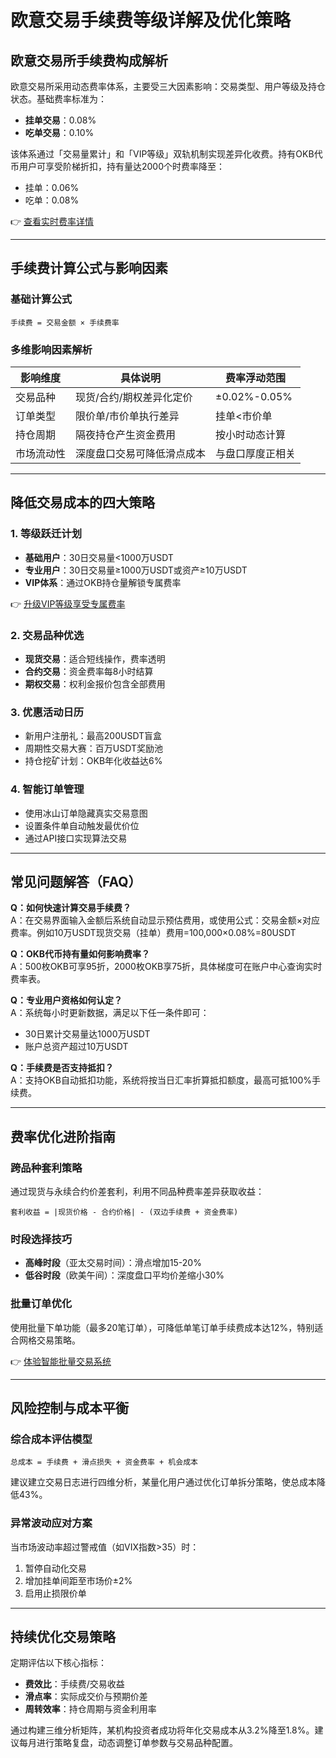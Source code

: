 # 欧意交易手续费等级详解及优化策略

## 欧意交易所手续费构成解析

欧意交易所采用动态费率体系，主要受三大因素影响：交易类型、用户等级及持仓状态。基础费率标准为：
- **挂单交易**：0.08%
- **吃单交易**：0.10%

该体系通过「交易量累计」和「VIP等级」双轨机制实现差异化收费。持有OKB代币用户可享受阶梯折扣，持有量达2000个时费率降至：
- 挂单：0.06%
- 吃单：0.08%

👉 [查看实时费率详情](https://bit.ly/okx_welcome)

---

## 手续费计算公式与影响因素

### 基础计算公式
```text
手续费 = 交易金额 × 手续费率
```

### 多维影响因素解析

| 影响维度       | 具体说明                          | 费率浮动范围     |
|----------------|-----------------------------------|------------------|
| 交易品种       | 现货/合约/期权差异化定价          | ±0.02%-0.05%     |
| 订单类型       | 限价单/市价单执行差异             | 挂单<市价单      |
| 持仓周期       | 隔夜持仓产生资金费用              | 按小时动态计算   |
| 市场流动性     | 深度盘口交易可降低滑点成本        | 与盘口厚度正相关 |

---

## 降低交易成本的四大策略

### 1. 等级跃迁计划
- **基础用户**：30日交易量<1000万USDT
- **专业用户**：30日交易量≥1000万USDT或资产≥10万USDT
- **VIP体系**：通过OKB持仓量解锁专属费率

👉 [升级VIP等级享受专属费率](https://bit.ly/okx_welcome)

### 2. 交易品种优选
- **现货交易**：适合短线操作，费率透明
- **合约交易**：资金费率每8小时结算
- **期权交易**：权利金报价包含全部费用

### 3. 优惠活动日历
- 新用户注册礼：最高200USDT盲盒
- 周期性交易大赛：百万USDT奖励池
- 持仓挖矿计划：OKB年化收益达6%

### 4. 智能订单管理
- 使用冰山订单隐藏真实交易意图
- 设置条件单自动触发最优价位
- 通过API接口实现算法交易

---

## 常见问题解答（FAQ）

**Q：如何快速计算交易手续费？**  
A：在交易界面输入金额后系统自动显示预估费用，或使用公式：交易金额×对应费率。例如10万USDT现货交易（挂单）费用=100,000×0.08%=80USDT

**Q：OKB代币持有量如何影响费率？**  
A：500枚OKB可享95折，2000枚OKB享75折，具体梯度可在账户中心查询实时费率表。

**Q：专业用户资格如何认定？**  
A：系统每小时更新数据，满足以下任一条件即可：  
- 30日累计交易量达1000万USDT  
- 账户总资产超过10万USDT

**Q：手续费是否支持抵扣？**  
A：支持OKB自动抵扣功能，系统将按当日汇率折算抵扣额度，最高可抵100%手续费。

---

## 费率优化进阶指南

### 跨品种套利策略
通过现货与永续合约价差套利，利用不同品种费率差异获取收益：
```text
套利收益 = |现货价格 - 合约价格| - (双边手续费 + 资金费率)
```

### 时段选择技巧
- **高峰时段**（亚太交易时间）：滑点增加15-20%
- **低谷时段**（欧美午间）：深度盘口平均价差缩小30%

### 批量订单优化
使用批量下单功能（最多20笔订单），可降低单笔订单手续费成本达12%，特别适合网格交易策略。

👉 [体验智能批量交易系统](https://bit.ly/okx_welcome)

---

## 风险控制与成本平衡

### 综合成本评估模型
```text
总成本 = 手续费 + 滑点损失 + 资金费率 + 机会成本
```
建议建立交易日志进行四维分析，某量化用户通过优化订单拆分策略，使总成本降低43%。

### 异常波动应对方案
当市场波动率超过警戒值（如VIX指数>35）时：
1. 暂停自动化交易
2. 增加挂单间距至市场价±2%
3. 启用止损限价单

---

## 持续优化交易策略

定期评估以下核心指标：
- **费效比**：手续费/交易收益
- **滑点率**：实际成交价与预期价差
- **周转效率**：持仓周期与资金利用率

通过构建三维分析矩阵，某机构投资者成功将年化交易成本从3.2%降至1.8%。建议每月进行策略复盘，动态调整订单参数与交易品种配置。